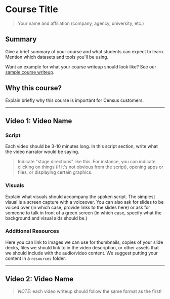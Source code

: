 # Course Title
> Your name and affiliation (company, agency, university, etc.)

## Summary

Give a brief summary of your course and what students can expect to learn. Mention which datasets and tools you'll be using.

Want an example for what your course writeup should look like? See our [sample course writeup](../sample/README.md).

## Why this course?

Explain briefly why this course is important for Census customers.

---

## Video 1: Video Name

### Script

Each video should be 3-10 minutes long. In this script section, write what the video narrator would be saying.

> Indicate "stage directions" like this. For instance, you can indicate clicking on things (if it's not obvious from the script), opening apps or files, or displaying certain graphics.

### Visuals

Explain what visuals should accompany the spoken script. The simplest visual is a screen capture with a voiceover. You can also ask for slides to be voiced over (in which case, provide links to the slides here) or ask for someone to talk in front of a green screen (in which case, specify what the background and visual aids should be.)

### Additional Resources

Here you can link to images we can use for thumbnails, copies of your slide decks, files we should link to in the video description, or other assets that we should include with the audio/video content. We suggest putting your content in a `resources` folder.

---

## Video 2: Video Name

> *NOTE*: each video writeup should follow the same format as the first!
